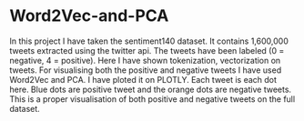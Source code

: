 # Word2Vec-and-PCA
In this project I have taken the sentiment140 dataset. It contains 1,600,000 tweets extracted using the twitter api. The tweets have been labeled (0 = negative, 4 = positive).
Here I have shown tokenization, vectorization on tweets.
For visualising both the positive and negative tweets I have used Word2Vec and PCA. I have ploted it on PLOTLY.
Each tweet is each dot here. Blue dots are positive tweet and the orange dots are negative tweets. 
This is a proper visualisation of both positive and negative tweets on the full dataset. 
